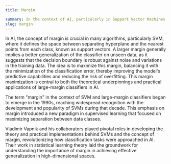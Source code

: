 ```yaml
---
title: Margin

summary: In the context of AI, particularly in Support Vector Machines (SVM), margin refers to the separation between data points of different classes, signifying the distance between the decision boundary and the closest data points of the classes.
slug: margin
---
```


In AI, the concept of margin is crucial in many algorithms, particularly SVM, where it defines the space between separating hyperplane and the nearest points from each class, known as support vectors. A larger margin generally implies a better generalization of the classifier on unseen data, as it suggests that the decision boundary is robust against noise and variations in the training data. The idea is to maximize this margin, balancing it with the minimization of the classification error, thereby improving the model's predictive capabilities and reducing the risk of overfitting. This margin maximization is central to both the theoretical underpinnings and practical applications of large-margin classifiers in AI.

The term "margin" in the context of SVM and large-margin classifiers began to emerge in the 1990s, reaching widespread recognition with the development and popularity of SVMs during that decade. This emphasis on margin introduced a new paradigm in supervised learning that focused on maximizing separation between data classes.

Vladimir Vapnik and his collaborators played pivotal roles in developing the theory and practical implementations behind SVMs and the concept of margin, revolutionizing how classification tasks were approached in AI. Their work in statistical learning theory laid the groundwork for understanding the importance of margin in achieving effective generalization in high-dimensional spaces.